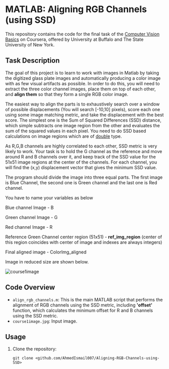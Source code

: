 # MATLAB: Aligning RGB Channels (using SSD)

This repository contains the code for the final task of the [Computer Vision Basics](https://www.coursera.org/learn/computer-vision-basics) on Coursera, offered by University at Buffalo and The State University of New York.

## Task Description

The goal of this project is to learn to work with images in Matlab by taking the digitized glass plate images and automatically producing a color image with as few visual artifacts as possible. In order to do this, you will need to extract the three color channel images, place them on top of each other, and **align them** so that they form a single RGB color image.

The easiest way to align the parts is to exhaustively search over a window of possible displacements (You will search [-10,10] pixels), score each one using some image matching metric, and take the displacement with the best score. The simplest one is the Sum of Squared Differences (SSD) distance, which simple subtracts one image region from the other and evaluates the sum of the squared values in each pixel. You need to do SSD based calculations on image regions which are of [double](https://www.mathworks.com/help/matlab/ref/double.html) type.

As R,G,B channels are highly correlated to each other, SSD metric is very likely to work. Your task is to hold the G channel as the reference and move around R and B channels over it, and keep track of the SSD value for the 51x51 image regions at the center of the channels. For each channel, you will find the (x,y) displacement vector that gives the minimum SSD value.

The program should divide the image into three equal parts. The first image is Blue Channel, the second one is Green channel and the last one is Red channel.

You have to name your variables as below

Blue channel Image - B

Green channel Image - G

Red channel Image - R

Reference Green Channel center region (51x51) -  **ref_img_region** (center of this region coincides with center of image and indexes are always integers)

Final aligned image - ColorImg_aligned

Image in reduced size are shown below.

![course1image](https://github.com/AhmedIsmail007/Aligning-RGB-Channels-using-SSD/assets/108105551/338e7f59-841f-4d19-8a75-1db9f71722dc)

## Code Overview

- `align_rgb_channels.m`: This is the main MATLAB script that performs the alignment of RGB channels using the SSD metric, including **'offset'** function, which calculates the minimum offset for R and B channels using the SSD metric.
- `course1image.jpg`: Input image.

## Usage

1. Clone the repository:

   ```shell
   git clone <github.com/AhmedIsmail007/Aligning-RGB-Channels-using-SSD>
